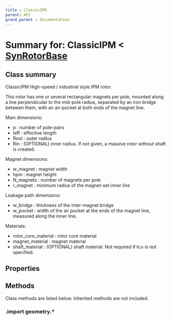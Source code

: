 ```yaml
---
title : ClassicIPM
parent: API
grand_parent : Documentation
---
```

# Summary for: **ClassicIPM**  < [SynRotorBase](SynRotorBase.html)

## Class summary

ClassicIPM High-speed / industrial style IPM rotor.

This rotor has one or several rectangular magnets per pole, mounted
along a line perpendicular to the mid-pole radius, separated by an
iron bridge between them, with an air-pocket at both ends of the
magnet line.

Main dimensions:
* p : number of pole-pairs
* leff : effective length
* Rout : outer radius
* Rin : (OPTIONAL) inner radius. If not given, a massive rotor
without shaft is created.

Magnet dimensions:
* w_magnet : magnet width
* hpm : magnet height
* N_magnets : number of magnets per pole
* r_magnet : minimum radius of the magnet-set inner line

Leakage path dimensions:
* w_bridge : thickness of the inter-magnet bridge
* w_pocket : width of the air pocket at the ends of the magnet
line, measured along the inner line.

Materials:
* rotor_core_material : rotor core material
* magnet_material : magnet material
* shaft_material : (OPTIONAL) shaft material. Not required if `Rin`
is not specified.

## Properties


## Methods

Class methods are listed below. Inherited methods are not included.

### .import geometry.*



